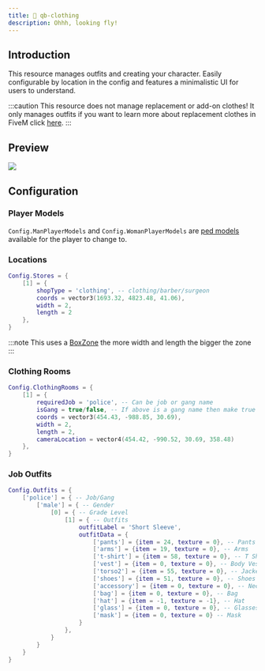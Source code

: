 ```yaml
---
title: 👕 qb-clothing
description: Ohhh, looking fly!
---
```


## Introduction

This resource manages outfits and creating your character. Easily configurable by location in the config and features a minimalistic UI for users to understand.

:::caution
This resource does not manage replacement or add-on clothes! It only manages outfits if you want to learn more about replacement clothes in FiveM click [here](https://forum.cfx.re/t/how-to-streaming-new-hairstyles-for-characters-step-by-step-for-dummies/1048980).
:::

## Preview

![](https://user-images.githubusercontent.com/66404074/153545004-6337e685-d3a5-478c-8fa2-e50f4b1d2030.png)

## Configuration

### Player Models

`Config.ManPlayerModels` and `Config.WomanPlayerModels` are [ped models](https://docs.fivem.net/docs/game-references/ped-models/) available for the player to change to.

### Locations&#x20;

```lua
Config.Stores = {
    [1] = {
        shopType = 'clothing', -- clothing/barber/surgeon
        coords = vector3(1693.32, 4823.48, 41.06),
        width = 2,
        length = 2
    },
}
```

:::note
This uses a [BoxZone](https://github.com/mkafrin/PolyZone/wiki/BoxZone) the more width and length the bigger the zone&#x20;
:::

### Clothing Rooms

```lua
Config.ClothingRooms = {
    [1] = {
        requiredJob = 'police', -- Can be job or gang name
        isGang = true/false, -- If above is a gang name then make true
        coords = vector3(454.43, -988.85, 30.69),
        width = 2,
        length = 2,
        cameraLocation = vector4(454.42, -990.52, 30.69, 358.48)
    },
}
```

### Job Outfits&#x20;

```lua
Config.Outfits = {
    ['police'] = { -- Job/Gang
        ['male'] = { -- Gender
            [0] = { -- Grade Level
                [1] = { -- Outfits
                    outfitLabel = 'Short Sleeve',
                    outfitData = {
                        ['pants'] = {item = 24, texture = 0}, -- Pants
                        ['arms'] = {item = 19, texture = 0}, -- Arms
                        ['t-shirt'] = {item = 58, texture = 0}, -- T Shirt
                        ['vest'] = {item = 0, texture = 0}, -- Body Vest
                        ['torso2'] = {item = 55, texture = 0}, -- Jacket
                        ['shoes'] = {item = 51, texture = 0}, -- Shoes
                        ['accessory'] = {item = 0, texture = 0}, -- Neck Accessory
                        ['bag'] = {item = 0, texture = 0}, -- Bag
                        ['hat'] = {item = -1, texture = -1}, -- Hat
                        ['glass'] = {item = 0, texture = 0}, -- Glasses
                        ['mask'] = {item = 0, texture = 0} -- Mask
                    }
                },
            }
        }
    }
}
```

